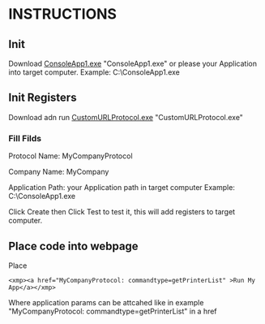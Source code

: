 # INSTRUCTIONS

## Init
Download <a href="ConsoleApp1.exe" >ConsoleApp1.exe</a> "ConsoleApp1.exe" or please your Application into target computer. Example: C:\ConsoleApp1.exe
## Init Registers
Download adn run <a href="CustomURLProtocol.exe" >CustomURLProtocol.exe</a> "CustomURLProtocol.exe" 
###  Fill Filds 
Protocol Name: MyCompanyProtocol

Company Name: MyCompany

Application Path: your Application path in target computer Example: C:\ConsoleApp1.exe

Click Create then Click Test to test it, this will add registers to target computer.

## Place code into webpage 
Place 

```
<xmp><a href="MyCompanyProtocol: commandtype=getPrinterList" >Run My App</a></xmp>
```

Where application params can be attcahed like in example "MyCompanyProtocol: commandtype=getPrinterList" in a href